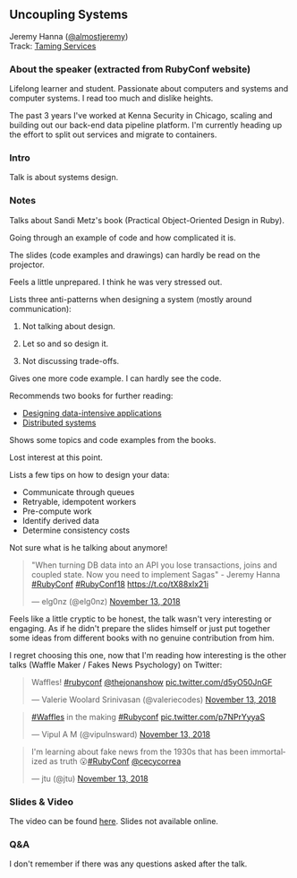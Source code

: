 ## Uncoupling Systems

Jeremy Hanna ([@almostjeremy](https://twitter.com/almostjeremy))<br />
Track: [Taming Services](https://rubyconf.org/program#track-taming-services)

### About the speaker (extracted from RubyConf website)

Lifelong learner and student. Passionate about computers and systems and computer systems. I read too much and dislike heights.

The past 3 years I've worked at Kenna Security in Chicago, scaling and building out our back-end data pipeline platform. I'm currently heading up the effort to split out services and migrate to containers.

### Intro

Talk is about systems design.

### Notes

Talks about Sandi Metz's book (Practical Object-Oriented Design in Ruby).

Going through an example of code and how complicated it is.

The slides (code examples and drawings) can hardly be read on the projector.

Feels a little unprepared. I think he was very stressed out.

Lists three anti-patterns when designing a system (mostly around communication):

1) Not talking about design.

2) Let so and so design it.

3) Not discussing trade-offs.

Gives one more code example. I can hardly see the code.

Recommends two books for further reading:

- [Designing data-intensive applications](https://dataintensive.net/)
- [Distributed systems](https://www.distributed-systems.net/index.php/books/distributed-systems-3rd-edition-2017/)

Shows some topics and code examples from the books.

Lost interest at this point.

Lists a few tips on how to design your data:

- Communicate through queues
- Retryable, idempotent workers
- Pre-compute work
- Identify derived data
- Determine consistency costs

Not sure what is he talking about anymore!

<blockquote class="twitter-tweet" data-lang="en"><p lang="en" dir="ltr">&quot;When turning DB data into an API you lose transactions, joins and coupled state. Now you need to implement Sagas&quot; - Jeremy Hanna <a href="https://twitter.com/hashtag/RubyConf?src=hash&amp;ref_src=twsrc%5Etfw">#RubyConf</a> <a href="https://twitter.com/hashtag/RubyConf18?src=hash&amp;ref_src=twsrc%5Etfw">#RubyConf18</a> <a href="https://t.co/tX88xlx21i">https://t.co/tX88xlx21i</a></p>&mdash; elg0nz (@elg0nz) <a href="https://twitter.com/elg0nz/status/1062485893833867265?ref_src=twsrc%5Etfw">November 13, 2018</a></blockquote>

Feels like a little cryptic to be honest, the talk wasn't very interesting or engaging. As if he didn't prepare the slides himself or just put together some ideas from different books with no genuine contribution from him.

I regret choosing this one, now that I'm reading how interesting is the other talks (Waffle Maker / Fakes News Psychology) on Twitter:

<blockquote class="twitter-tweet" data-lang="en"><p lang="en" dir="ltr">Waffles! <a href="https://twitter.com/hashtag/rubyconf?src=hash&amp;ref_src=twsrc%5Etfw">#rubyconf</a> <a href="https://twitter.com/thejonanshow?ref_src=twsrc%5Etfw">@thejonanshow</a> <a href="https://t.co/d5yO50JnGF">pic.twitter.com/d5yO50JnGF</a></p>&mdash; Valerie Woolard Srinivasan (@valeriecodes) <a href="https://twitter.com/valeriecodes/status/1062480247910686720?ref_src=twsrc%5Etfw">November 13, 2018</a></blockquote>

<blockquote class="twitter-tweet" data-lang="en"><p lang="en" dir="ltr"><a href="https://twitter.com/hashtag/Waffles?src=hash&amp;ref_src=twsrc%5Etfw">#Waffles</a> in the making  <a href="https://twitter.com/hashtag/Rubyconf?src=hash&amp;ref_src=twsrc%5Etfw">#Rubyconf</a> <a href="https://t.co/p7NPrYyyaS">pic.twitter.com/p7NPrYyyaS</a></p>&mdash; Vipul A M (@vipulnsward) <a href="https://twitter.com/vipulnsward/status/1062487246677233664?ref_src=twsrc%5Etfw">November 13, 2018</a></blockquote>

<blockquote class="twitter-tweet" data-lang="en"><p lang="en" dir="ltr">I&#39;m learning about fake news from the 1930s that has been immortalized as truth 😮<a href="https://twitter.com/hashtag/RubyConf?src=hash&amp;ref_src=twsrc%5Etfw">#RubyConf</a> <a href="https://twitter.com/cecycorrea?ref_src=twsrc%5Etfw">@cecycorrea</a></p>&mdash; jtu (@jtu) <a href="https://twitter.com/jtu/status/1062482832478498816?ref_src=twsrc%5Etfw">November 13, 2018</a></blockquote>

### Slides & Video

The video can be found [here](https://confreaks.tv/videos/rubyconf2018-uncoupling-systems). Slides not available online.

### Q&A

I don't remember if there was any questions asked after the talk.
